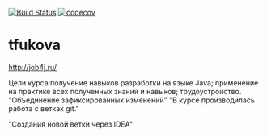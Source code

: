 [![Build Status](https://travis-ci.org/TatyanaAlex/tfukova.svg?branch=master)](https://travis-ci.org/TatyanaAlex/tfukova)
[![codecov](https://codecov.io/gh/TatyanaAlex/tfukova/branch/master/graph/badge.svg)](https://codecov.io/gh/TatyanaAlex/tfukova)

# tfukova
http://job4j.ru/

Цели курса:получение навыков разработки на языке Java; применение на практике всех полученных знаний и навыков; трудоустройство.
"Объединение зафиксированных изменений"
"В курсе производилась работа с ветках git."


"Создания новой ветки через IDEA"
